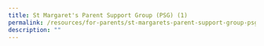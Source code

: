 ```yaml
---
title: St Margaret's Parent Support Group (PSG) (1)
permalink: /resources/for-parents/st-margarets-parent-support-group-psg/
description: ""
---
```

